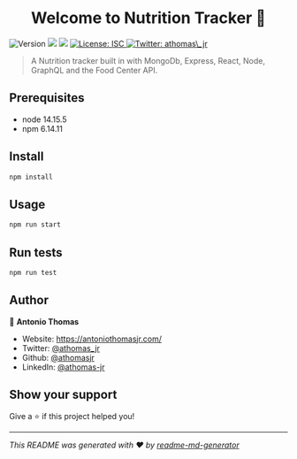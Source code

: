 <h1 align="center">Welcome to Nutrition Tracker 👋</h1>
<p>
  <img alt="Version" src="https://img.shields.io/badge/version-1.0.0-blue.svg?cacheSeconds=2592000" />
  <img src="https://img.shields.io/badge/node-14.15.5-blue.svg" />
  <img src="https://img.shields.io/badge/npm-6.14.11-blue.svg" />
  <a href="#" target="_blank">
    <img alt="License: ISC" src="https://img.shields.io/badge/License-ISC-yellow.svg" />
  </a>
  <a href="https://twitter.com/athomas\_jr" target="_blank">
    <img alt="Twitter: athomas\_jr" src="https://img.shields.io/twitter/follow/athomas_jr.svg?style=social" />
  </a>

</p>

> A Nutrition tracker built in with MongoDb, Express, React, Node, GraphQL and the Food Center API.

## Prerequisites

- node 14.15.5
- npm 6.14.11

## Install

```sh
npm install
```

## Usage

```sh
npm run start
```

## Run tests

```sh
npm run test
```

## Author

👤 **Antonio Thomas**

- Website: https://antoniothomasjr.com/
- Twitter: [@athomas_jr](https://twitter.com/athomas_jr)
- Github: [@athomasjr](https://github.com/athomasjr)
- LinkedIn: [@athomas-jr](https://linkedin.com/in/athomas-jr)

## Show your support

Give a ⭐️ if this project helped you!

---

_This README was generated with ❤️ by [readme-md-generator](https://github.com/kefranabg/readme-md-generator)_
